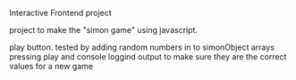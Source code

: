 Interactive Frontend project

project to make the "simon game" using javascript.

play button. tested by adding random numbers in to simonObject arrays pressing 
play and console loggind output to make sure they are the correct values for a new game